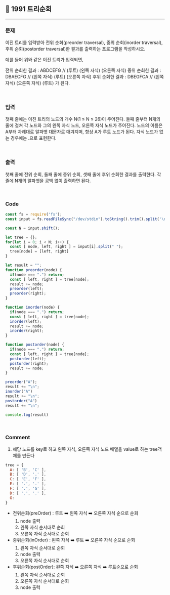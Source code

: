 ## 📮 1991 트리순회
---

### 문제
이진 트리를 입력받아 전위 순회(preorder traversal), 중위 순회(inorder traversal), 후위 순회(postorder traversal)한 결과를 출력하는 프로그램을 작성하시오.

예를 들어 위와 같은 이진 트리가 입력되면,

전위 순회한 결과 : ABDCEFG // (루트) (왼쪽 자식) (오른쪽 자식)
중위 순회한 결과 : DBAECFG // (왼쪽 자식) (루트) (오른쪽 자식)
후위 순회한 결과 : DBEGFCA // (왼쪽 자식) (오른쪽 자식) (루트)
가 된다.

<br />

### 입력
첫째 줄에는 이진 트리의 노드의 개수 N(1 ≤ N ≤ 26)이 주어진다. 둘째 줄부터 N개의 줄에 걸쳐 각 노드와 그의 왼쪽 자식 노드, 오른쪽 자식 노드가 주어진다. 노드의 이름은 A부터 차례대로 알파벳 대문자로 매겨지며, 항상 A가 루트 노드가 된다. 자식 노드가 없는 경우에는 .으로 표현한다.

<br />

### 출력
첫째 줄에 전위 순회, 둘째 줄에 중위 순회, 셋째 줄에 후위 순회한 결과를 출력한다. 각 줄에 N개의 알파벳을 공백 없이 출력하면 된다.

<br />

### Code
```javascript
const fs = require('fs');
const input = fs.readFileSync("/dev/stdin").toString().trim().split('\n');

const N = input.shift();

let tree = {};
for(let i = 0; i < N; i++) {
  const [ node, left, right ] = input[i].split(" ");
  tree[node] = [left, right]
}

let result = "";
function preorder(node) {
  if(node === ".") return;
  const [ left, right ] = tree[node];
  result += node;
  preorder(left);
  preorder(right);
}

function inorder(node) {
  if(node === ".") return;
  const [ left, right ] = tree[node];
  inorder(left);
  result += node;
  inorder(right);
}

function postorder(node) {
  if(node === ".") return;
  const [ left, right ] = tree[node];
  postorder(left);
  postorder(right);
  result += node;
}

preorder("A");
result += "\n";
inorder("A")
result += "\n";
postorder("A")
result += "\n";

console.log(result)
```

<br />

### Comment
1. 해당 노드를 key로 하고 왼쪽 자식, 오른쪽 자식 노드 배열을 value로 하는 tree객체를 만든다
```javascript
tree = {
  A: [ 'B', 'C' ],
  B: [ 'D', '.' ],
  C: [ 'E', 'F' ],
  E: [ '.', '.' ],
  F: [ '.', 'G' ],
  D: [ '.', '.' ],
  G:
}
```
* 전위순회(preOrder) : 루트 ➡️ 왼쪽 자식 ➡️ 오른쪽 자식 순으로 순회
  1. node 출력
  2. 왼쪽 자식 순서대로 순회
  3. 오른쪽 자식 순서대로 순회
* 중위순회(inOrder) : 왼쪽 자식 ➡️ 루트 ➡️ 오른쪽 자식 순으로 순회
  1. 왼쪽 자식 순서대로 순회
  2. node 출력
  3. 오른쪽 자식 순서대로 순회
* 후위순회(postOrder): 왼쪽 자식 ➡️ 오른쪽 자식 ➡️ 루트순으로 순회
  1. 왼쪽 자식 순서대로 순회
  2. 오른쪽 자식 순서대로 순회
  3. node 출력